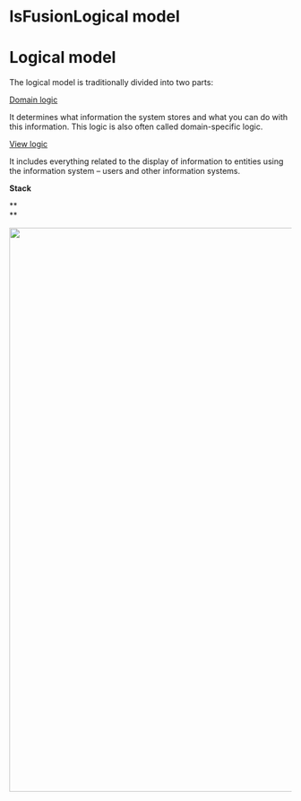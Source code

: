 # lsFusionLogical model

# Logical model

The logical model is traditionally divided into two parts:

[Domain logic](Domain_logic.md)

It determines what information the system stores and what you can do with this information. This logic is also often called domain-specific logic.

[View logic](View_logic.md)

It includes everything related to the display of information to entities using the information system – users and other information systems.

**Stack**

**  
**

<img src="download/temp/svgout2177113333495982082.png" width="701" height="1006" />
